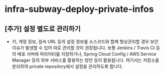 # infra-subway-deploy-private-infos

## [추가] 설정 별도로 관리하기
* 키, 계정 정보, 접속 URL 등의 설정 정보를 소스코드와 함께 형상관리할 경우 보안 이슈가 발생할 수 있어 따로 관리할 것이 권장됩니다. 보통 Jenkins / Travis CI 등의 배포 서버에 파라미터를 지정하거나, Spring Cloud Config / AWS Service Manager 등의 외부 서비스를 활용하는 방안 등이 활용됩니다. 여기서는 저장소를 분리하여 private repository에서 설정을 관리하도록 합니다.
